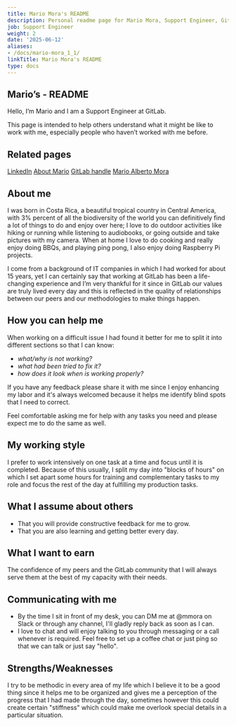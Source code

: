 ```yaml
---
title: Mario Mora's README
description: Personal readme page for Mario Mora, Support Engineer, GitLab
job: Support Engineer
weight: 2
date: '2025-06-12'
aliases:
- /docs/mario-mora_1_1/
linkTitle: Mario Mora's README
type: docs
---
```


<!-- This template will help you build out your very own GitLab README, a great tool for transparently letting others know what it's like to work with you, and how you prefer to be communicated with. Each section is optional. You can remove those you aren't comfortable filling out, and add sections that are germane to you. -->

## Mario’s - README

Hello, I’m Mario and I am a Support Engineer at GitLab.

This page is intended to help others understand what it might be like to work with me, especially people who haven’t worked with me before.

## Related pages

[LinkedIn](https://www.linkedin.com/in/mario-mora-41ba9361/)
[About Mario](/handbook/company/team/#mmora)
[GitLab handle](https://gitlab.com/mmora)
[Mario Alberto Mora](https://www.marioalbertomora.com/)

## About me

I was born in Costa Rica, a beautiful tropical country in Central America, with 3% percent of all the biodiversity of the world you can definitively find a lot of things to do and enjoy over here; I love to do outdoor activities like hiking or running while listening to audiobooks, or going outside and take pictures with my camera. When at home I love to do cooking and really enjoy doing BBQs, and playing ping pong, I also enjoy doing Raspberry Pi projects.  

I come from a background of IT companies in which I had worked for about 15 years, yet I can certainly say that working at GitLab has been a life-changing experience and I’m very thankful for it since in GitLab our values are truly lived every day and this is reflected in the quality of relationships between our peers and our methodologies to make things happen.

## How you can help me

When working on a difficult issue I had found it better for me to split it into different sections so that I can know:

* *what/why is not working?*
* *what had been tried to fix it?*
* *how does it look when is working properly?*

If you have any feedback please share it with me since I enjoy enhancing my labor and it's always welcomed because it helps me identify blind spots that I need to correct.

Feel comfortable asking me for help with any tasks you need and please expect me to do the same as well.

## My working style

I prefer to work intensively on one task at a time and focus until it is completed. Because of this usually, I split my day into "blocks of hours" on which I set apart some hours for training and complementary tasks to my role and focus the rest of the day at fulfilling my production tasks.

## What I assume about others

* That you will provide constructive feedback for me to grow.
* That you are also learning and getting better every day.

## What I want to earn

The confidence of my peers and the GitLab community that I will always serve them at the best of my capacity with their needs.

## Communicating with me

* By the time I sit in front of my desk, you can DM me at @mmora on Slack or through any channel, I'll gladly reply back as soon as I can.
* I love to chat and will enjoy talking to you through messaging or a call whenever is required. Feel free to set up a coffee chat or just ping so that we can talk or just say "hello".

## Strengths/Weaknesses

I try to be methodic in every area of my life which I believe it to be a good thing since it helps me to be organized and gives me a perception of the progress that I had made through the day, sometimes however this could create certain "stiffness" which could make me overlook special details in a particular situation.
